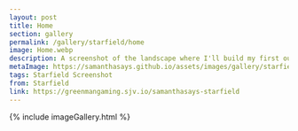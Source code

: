 ```yaml
---
layout: post
title: Home
section: gallery
permalink: /gallery/starfield/home
image: Home.webp
description: A screenshot of the landscape where I'll build my first outpost from Starfield, taken by Samantha Says.
metaImage: https://samanthasays.github.io/assets/images/gallery/starfield/Home.webp
tags: Starfield Screenshot
from: Starfield
link: https://greenmangaming.sjv.io/samanthasays-starfield
---
```

{% include imageGallery.html %}